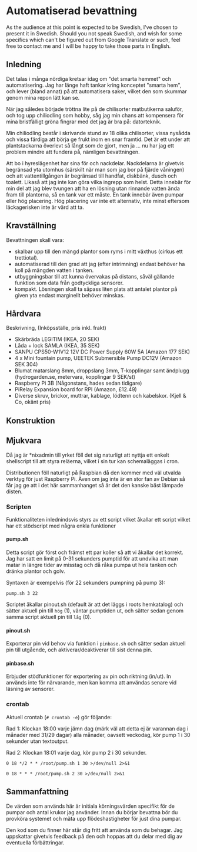 # Automatiserad bevattning

As the audience at this point is expected to be Swedish, I've chosen to present it in Swedish.
Should you not speak Swedish, and wish for some specifics which can't be figured out from Google Translate or such, feel free to contact me and I will be happy to take those parts in English.

## Inledning 
Det talas i många nördiga kretsar idag om "det smarta hemmet" och automatisering.
Jag har länge haft tankar kring konceptet "smarta hem", och lever (bland annat) på att automatisera saker, vilket den som skummar genom mina repon lätt kan se.

När jag således började tröttna lite på de chilisorter matbutikerna saluför, och tog upp chiliodling som hobby, såg jag min chans att kompensera för mina bristfälligt gröna fingrar med det jag är bra på: datorteknik.

Min chiliodling består i skrivande stund av 18 olika chilisorter, vissa nysådda och vissa färdiga att börja ge frukt inom en snar framtid. Det är ett under att plantstackarna överlevt så långt som de gjort, men ja ... nu har jag ett problem mindre att fundera på, nämligen bevattningen.

Att bo i hyreslägenhet har sina för och nackdelar. Nackdelarna är givetvis begränsad yta utomhus (särskilt när man som jag bor på fjärde våningen)
och att vattentillgången är begränsad till handfat, diskbänk, dusch och toalett. Likaså att jag inte kan göra vilka ingrepp som helst.
Detta innebär för min del att jag blev tvungen att ha en lösning utan rinnande vatten ända fram till plantorna, så en tank var ett måste. 
En tank innebär även pumpar eller hög placering. Hög placering var inte ett alternativ, inte minst eftersom läckagerisken inte är värd att ta.

## Kravställning
Bevattningen skall vara:
- skalbar upp till den mängd plantor som ryms i mitt växthus (cirkus ett trettiotal).
- automatiserad till den grad att jag (efter intrimning) endast behöver ha koll på mängden vatten i tanken.
- utbyggningsbar till att kunna övervakas på distans, såväl gällande funktion som data från godtyckliga sensorer.
- kompakt. Lösningen skall ta såpass liten plats att antalet plantor på given yta endast marginellt behöver minskas.

## Hårdvara
Beskrivning, (Inköpsställe, pris inkl. frakt)
- Skärbräda LEGITIM (IKEA, 20 SEK)
- Låda + lock SAMLA (IKEA, 35 SEK)
- SANPU CPS50-W1V12 12V DC Power Supply 60W 5A (Amazon 177 SEK)
- 4 x Mini fountain pump, UEETEK Submersible Pump DC12V (Amazon SEK 304)
- Blumat matarslang 8mm, droppslang 3mm, T-kopplingar samt ändplugg (hydrogarden.se, metervara, kopplingar 9 SEK/st)
- Raspberry Pi 3B (Någonstans, hades sedan tidigare)
- PiRelay Expansion board for RPI (Amazon, £12.49)
- Diverse skruv, brickor, muttrar, kablage, lödtenn och kabelskor. (Kjell & Co, okänt pris)

## Konstruktion



## Mjukvara
Då jag är \*nixadmin till yrket föll det sig naturligt att nyttja ett enkelt shellscript till att styra reläerna, vilket i sin tur kan schemaläggas i cron.

Distributionen föll naturligt på Raspbian då den kommer med väl utvalda verktyg för just Raspberry Pi. Även om jag inte är en stor fan av Debian så får jag ge att i det här sammanhanget så är det den kanske bäst lämpade disten.

### Scripten
Funktionaliteten inlednindsvis styrs av ett script vilket åkallar ett script vilket har ett stödscript med några enkla funktioner

#### pump.sh
Detta script gör först och främst ett par koller så att vi åkallar det korrekt. Jag har satt en limit på 0-31 sekunders pumptid för att undvika att man matar in längre tider av misstag och då råka pumpa ut hela tanken och dränka plantor och golv.

Syntaxen är exempelvis (för 22 sekunders pumpning på pump 3):

`pump.sh 3 22`

Scriptet åkallar pinout.sh (default är att det läggs i roots hemkatalog) och sätter aktuell pin till `hög` (1), väntar pumptiden ut, och sätter sedan genom samma script aktuell pin till `låg` (0).

#### pinout.sh
Exporterar pin vid behov via funktion i `pinbase.sh` och sätter sedan aktuell pin till utgående, och aktiverar/deaktiverar till sist denna pin.

#### pinbase.sh
Erbjuder stödfunktioner för exportering av pin och riktning (in/ut). In används inte för närvarande, men kan komma att användas senare vid läsning av sensorer.

### crontab
Aktuell crontab (`# crontab -e`) gör följande:

Rad 1: Klockan 18:00 varje jämn dag (märk väl att detta ej är varannan dag i månader med 31/29 dagar) alla månader, oavsett veckodag, kör pump 1 i 30 sekunder utan textoutput.

Rad 2: Klockan 18:01 varje dag, kör pump 2 i 30 sekunder.

`0 18 */2 * * /root/pump.sh 1 30 >/dev/null 2>&1`

`0 18 * * * /root/pump.sh 2 30 >/dev/null 2>&1`

## Sammanfattning
De värden som används här är initiala körningsvärden specifikt för de pumpar och antal krukor jag använder. Innan du börjar bevattna bör du provköra systemet och mäta upp flödeshastigheter för just dina pumpar.

Den kod som du finner här står dig fritt att använda som du behagar. Jag uppskattar givetvis feedback på den och hoppas att du delar med dig av eventuella förbättringar.
